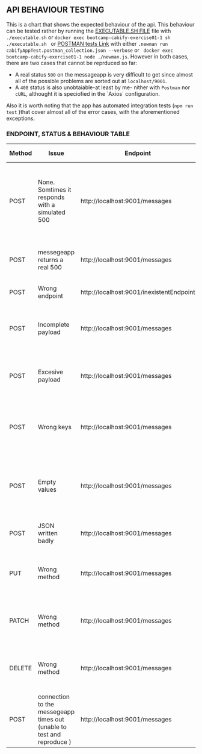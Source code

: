 
## API BEHAVIOUR TESTING

This is a chart that shows the expected behaviour of the api. This behaviour can be tested rather by running the [EXECUTABLE.SH FILE](./executable.sh) file with ``./executable.sh``  or ``docker exec bootcamp-cabify-exercise01-1 sh ./executable.sh `` or  [POSTMAN tests Link](./cabifyAppTest.postman_collection.json) with either ``.newman run cabifyAppTest.postman_collection.json --verbose`` or `` docker exec bootcamp-cabify-exercise01-1 node ./newman.js``.
However in both cases, there are two cases that cannot be reprduced so far:
* A real status `500` on the messageapp is very difficult to get since almost all of the possible problems are sorted out at `localhost/9001`. 
* A `408` status is also unobtaiable-at least by me- nither with `Postman` nor `cURL`, althought it is speciofied in the ´Axios´ configuration.

Also it is worth noting that the app has automated integration tests (`npm run test` )that cover almost all of the error cases, with the aforementioned exceptions. 

### ENDPOINT, STATUS & BEHAVIOUR TABLE

Method |Issue| Endpoint | .JSON Payload | Custom  message | Status | 
---------  | ---------  | ---------  |---------  |--------- |--------- |
POST | None. Somtimes it responds with a simulated 500|http://localhost:9001/messages | {"destination": "testDestination", "message":"testMessage"} | "OK" / "This is a \"controlled\" 500 error. This error was created to simulate a non reliable service." | 200/500
POST  | messegeapp returns a real 500|http://localhost:9001/messages |  {"destination": "testDestination", "message":"testMessage"}|"something went terrbly wrong serverwise"| 500
POST | Wrong endpoint |http://localhost:9001/inexistentEndpoint | {"destination": "testDestination", "message":"testMessage"} |"This route does not exist" | 404
POST | Incomplete payload|http://localhost:9001/messages | {"destination": "testDestination"} |"You need to provide both destination and message." | 400
POST | Excesive payload|http://localhost:9001/messages | {"destination": "testDestination", "message":"testMessage","messageAdded":"testMessageAdded"} |"You need to provide destination and message only." | 400
POST | Wrong keys |http://localhost:9001/messages | {"destinationErrr": "testDestination", "messageError":"testMessage" |"The properties can only be called destination and message." | 400
POST | Empty values |http://localhost:9001/messages | {"destination": "", "message":"" |"You need to specify both the destination and the message, they cannot be empty." | 400
POST | JSON written badly |http://localhost:9001/messages | {"destination": "testDestination" "message:"testMessage" |"Your .JSON contains an error" | 500
PUT | Wrong method |http://localhost:9001/messages | {"destination": "testDestination", "message":"testMessage" |"This method is not authorized for this endpoint" | 405
PATCH| Wrong method |http://localhost:9001/messages | {"destination": "testDestination", "message":"testMessage" |"This method is not authorized for this endpoint" | 405
DELETE  | Wrong method |http://localhost:9001/messages | none |"This method is not authorized for this endpoint" | 405
POST  | connection to the messegeapp times out (unable to test and reproduce )|http://localhost:9001/messages |  {"destination": "testDestination", "message":"testMessage"}|"Your request timed out"| 408
###
